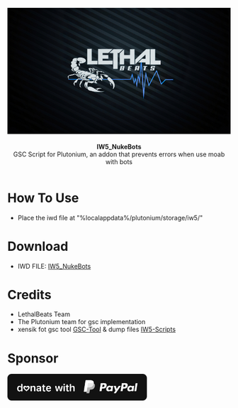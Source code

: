 <p align="center">
  <img src="https://github.com/LastDemon99/LastDemon99/blob/main/Data/lb_logo.jpg">  
  <br><br>
  <b>IW5_NukeBots</b><br>
  <a>GSC Script for Plutonium, an addon that prevents errors when use moab with bots</a> 
  <br><br>
</p>

# <a name="how-to-use"></a>How To Use
- Place the iwd file at "%localappdata%/plutonium/storage/iw5/"

# <a name="download"></a>Download
- IWD FILE: [IW5_NukeBots](https://github.com/LastDemon99/IW5_Sripts/releases/download/nbv1/z_nuke_bots.iwd)

# <a name="credits"></a>Credits
- LethalBeats Team
- The Plutonium team for gsc implementation
- xensik fot gsc tool [GSC-Tool](https://github.com/xensik/gsc-tool) & dump files [IW5-Scripts](https://github.com/plutoniummod/iw5-scripts)

# <a name="sponsor"></a>Sponsor
<a href="https://www.paypal.com/paypalme/lastdemon99/"><img src="https://github.com/LastDemon99/LastDemon99/blob/main/Data/paypal_dark.svg" height="60"></a>

